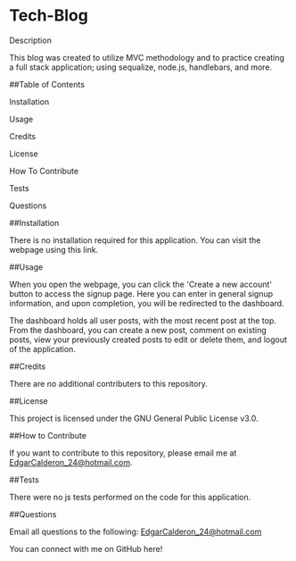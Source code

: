 # Tech-Blog

Description

This blog was created to utilize MVC methodology and to practice creating a full stack application; using sequalize, node.js, handlebars, and more.


##Table of Contents

Installation

Usage

Credits

License

How To Contribute

Tests

Questions

##Installation

There is no installation required for this application. You can visit the webpage using this link.

##Usage

When you open the webpage, you can click the 'Create a new account' button to access the signup page. Here you can enter in general signup information, and upon completion, you will be redirected to the dashboard.

The dashboard holds all user posts, with the most recent post at the top. From the dashboard, you can create a new post, comment on existing posts, view your previously created posts to edit or delete them, and logout of the application.

##Credits

There are no additional contributers to this repository.

##License

This project is licensed under the GNU General Public License v3.0.

##How to Contribute

If you want to contribute to this repository, please email me at EdgarCalderon_24@hotmail.com.

##Tests

There were no js tests performed on the code for this application.

##Questions

Email all questions to the following: EdgarCalderon_24@hotmail.com

You can connect with me on GitHub here!
